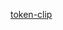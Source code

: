 <a href="javascript: (function() {     var TOKEN_KEY = 'access_token';      function contains(string, searchString) {         return string.indexOf(searchString) !== -1;     }      function getTokenValue(url, key) {         var idxStart = url.indexOf(key) + key.length + 1;         var idxEnd = url.indexOf('&', idxStart);         var token = url.substring(idxStart,idxEnd);         return token;     }      function copyToClipboard(prmpt, text) {         window.prompt(prmpt, text);     }      var url = window.location.href;     if (contains(url, TOKEN_KEY)) {         var token = getTokenValue(url, TOKEN_KEY);         copyToClipboard('token: ', token);     }  })();">token-clip</a>
